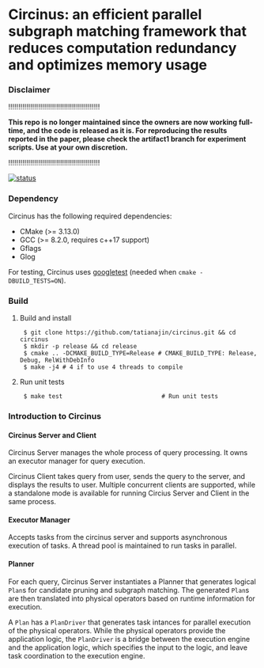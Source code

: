 Circinus: an efficient parallel subgraph matching framework that reduces computation redundancy and optimizes memory usage
=======

### Disclaimer

!!!!!!!!!!!!!!!!!!!!!!!!!!!!!!!!!!!!!!!!!!!!!!

**This repo is no longer maintained since the owners are now working full-time, and the code is released as it is. For reproducing the results reported in the paper, please check the artifact1 branch for experiment scripts. Use at your own discretion.**

!!!!!!!!!!!!!!!!!!!!!!!!!!!!!!!!!!!!!!!!!!!!!!

[![status](https://github.com/TatianaJin/circinus/actions/workflows/ci.yml/badge.svg?branch=master)](https://github.com/TatianaJin/circinus/actions/workflows/ci.yml)

### Dependency

Circinus has the following required dependencies:

- CMake (>= 3.13.0)
- GCC (>= 8.2.0, requires c++17 support)
- Gflags
- Glog

For testing, Circinus uses [googletest](https://github.com/google/googletest/releases/tag/release-1.8.0) (needed when `cmake -DBUILD_TESTS=ON`).


### Build

1. Build and install
   
        $ git clone https://github.com/tatianajin/circinus.git && cd circinus
        $ mkdir -p release && cd release
        $ cmake .. -DCMAKE_BUILD_TYPE=Release # CMAKE_BUILD_TYPE: Release, Debug, RelWithDebInfo
        $ make -j4 # 4 if to use 4 threads to compile


3. Run unit tests

        $ make test                            # Run unit tests


### Introduction to Circinus

#### Circinus Server and Client

Circinus Server manages the whole process of query processing. It owns an executor manager for query execution.

Circinus Client takes query from user, sends the query to the server, and displays the results to user. Multiple concurrent clients are supported, while a standalone mode is available for running Circius Server and Client in the same process.

#### Executor Manager

Accepts tasks from the circinus server and supports asynchronous execution of tasks. A thread pool is maintained to run tasks in parallel.

#### Planner
For each query, Circinus Server instantiates a Planner that generates logical `Plan`s for candidate pruning and subgraph matching. The generated `Plan`s are then translated into physical operators based on runtime information for execution.

A `Plan` has a `PlanDriver` that generates task intances for parallel execution of the physical operators. While the physical operators provide the application logic, the `PlanDriver` is a bridge between the execution engine and the application logic, which specifies the input to the logic, and leave task coordination to the execution engine.
